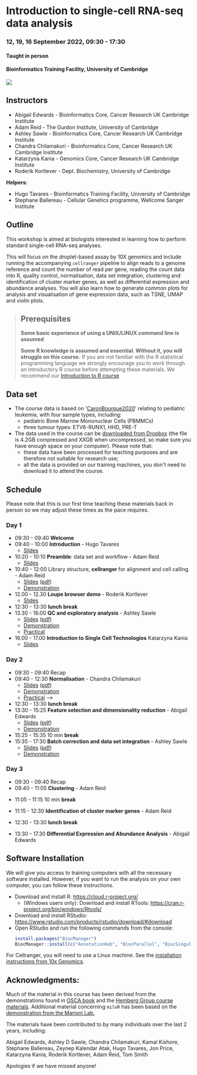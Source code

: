 # Introduction to single-cell RNA-seq data analysis

### 12, 19, 16 September 2022, 09:30 - 17:30
#### Taught in person
#### Bioinformatics Training Facility, University of Cambridge

![](UnivCambridge_ScRnaSeqIntro_Base/Images/uniOfCamCrukLogos.png)

## Instructors

* Abigail Edwards - Bioinformatics Core, Cancer Research UK Cambridge Institute
* Adam Reid - The Gurdon Institute, University of Cambridge
* Ashley Sawle - Bioinformatics Core, Cancer Research UK Cambridge Institute
* Chandra Chilamakuri - Bioinformatics Core, Cancer Research UK Cambridge Institute
* Katarzyna Kania - Genomics Core, Cancer Research UK Cambridge Institute
* Roderik Kortlever - Dept. Biochemistry, University of Cambridge

**Helpers:**

* Hugo Tavares - Bioinformatics Training Facility, University of Cambridge
* Stephane Ballereau - Cellular Genetics programme, Wellcome Sanger Institute

## Outline

This workshop is aimed at biologists interested in learning how to perform
standard single-cell RNA-seq analyses. 

This will focus on the droplet-based assay by 10X genomics and include running
the accompanying `cellranger` pipeline to align reads to a genome reference and
count the number of read per gene, reading the count data into R, quality control,
normalisation, data set integration, clustering and identification of cluster
marker genes, as well as differential expression and abundance analyses.
You will also learn how to generate common plots for analysis and visualisation
of gene expression data, such as TSNE, UMAP and violin plots.

> ## Prerequisites
>
> __**Some basic experience of using a UNIX/LINUX command line is assumed**__
> 
> __**Some R knowledge is assumed and essential. Without it, you
> will struggle on this course.**__ 
> If you are not familiar with the R statistical programming language we
> strongly encourage you to work through an introductory R course before
> attempting these materials.
> We recommend our [Introduction to R course](https://bioinformatics-core-shared-training.github.io/r-intro/)

## Data set

* The course data is based on '[CaronBourque2020](https://www.nature.com/articles/s41598-020-64929-x)' 
  relating to pediatric leukemia, with four sample types, including:
  * pediatric Bone Marrow Mononuclear Cells (PBMMCs)
  * three tumour types: ETV6-RUNX1, HHD, PRE-T  
* The data used in the course can be [downloaded from Dropbox](https://www.dropbox.com/sh/qwxgat50tsg8m3r/AAAzQd5WXuEBGOFl3m4f5B1La?dl=1) (the file is 4.2GB compressed and XXGB when uncompressed, so make sure you have enough space on your computer). Please note that:
  * these data have been processed for teaching purposes and are therefore not suitable for research use;
  * all the data is provided on our training machines, you don't need to download it to attend the course.

## Schedule

Please note that this is our first time teaching these materials back in person
so we may adjust these times as the pace requires.

### Day 1

* 09:30 - 09:40 **Welcome** <!-- Hugo -->
* 09:40 - 10:00 **Introduction** - Hugo Tavares
    + [Slides](https://docs.google.com/presentation/d/1P1XbrsX-_QEbXnq6R8oLV9diE4lgJV6ew6KGtBw_XuQ/edit?usp=sharing) 
* 10:20 - 10:10 **Preamble**: data set and workflow - Adam Reid
    + [Slides](UnivCambridge_ScRnaSeqIntro_Base/Slides/02_PreambleSlides.html)
* 10:40 - 12:00 Library structure, **cellranger** for alignment and cell calling - Adam Reid
    + [Slides](UnivCambridge_ScRnaSeqIntro_Base/Slides/03_CellRangerSlides.html) \([pdf](scRNAseq/Slides/03_CellRangerSlides.pdf)\)
    + [Demonstration](UnivCambridge_ScRnaSeqIntro_Base/Markdowns/03_CellRanger.html)
* 12.00 - 12.30 **Loupe browser demo** - Roderik Kortlever
  + [Slides](https://docs.google.com/presentation/d/1x80SzeBd8Hyueqvs5OsB48ivXkyO-KhCaY9BVnAs8D0/edit?usp=sharing)
* 12:30 - 13:30 **lunch break**
* 13.30 - 16.00 **QC and exploratory analysis** - Ashley Sawle
    + [Slides](UnivCambridge_ScRnaSeqIntro_Base/Slides/04_QualityControlSlides.html) \([pdf](UnivCambridge_ScRnaSeqIntro_Base/Slides/04_QualityControlSlides.pdf)\)
    + [Demonstration](UnivCambridge_ScRnaSeqIntro_Base/Markdowns/04_Preprocessing_And_QC.html)
    + [Practical](UnivCambridge_ScRnaSeqIntro_Base/Markdowns/04_Preprocessing_And_QC.Exercise.html)  
* 16.00 - 17.00 **Introduction to Single Cell Technologies** Katarzyna Kania 
    + [Slides](UnivCambridge_ScRnaSeqIntro_Base/Slides/01_Introduction.pdf)

### Day 2

* 09:30 - 09:40 Recap <!-- Chandu -->
* 09:40 - 12:30 **Normalisation** - Chandra Chilamakuri
    + [Slides](UnivCambridge_ScRnaSeqIntro_Base/Slides/05_NormalisationSlides.html) \([pdf](scRNAseq/Slides/05_NormalisationSlides.pdf)\)
    + [Demonstration](UnivCambridge_ScRnaSeqIntro_Base/Markdowns/05_Normalisation.html)    
    + [Practical](UnivCambridge_ScRnaSeqIntro_Base/Markdowns/05_Normalisation_exercises.html) -->
* 12:30 - 13:30 **lunch break**
* 13:30 - 15:25 **Feature selection and dimensionality reduction** - Abigail Edwards
    + [Slides](UnivCambridge_ScRnaSeqIntro_Base/Slides/06_FeatureSelectionAndDimensionalityReduction_slides.html) \([pdf](UnivCambridge_ScRnaSeqIntro_Base/Slides/06_FeatureSelectionAndDimensionalityReduction_slides.pdf)\)
    + [Demonstration](UnivCambridge_ScRnaSeqIntro_Base/Markdowns/06_FeatureSelectionAndDimensionalityReduction.html)
* 15:25 - 15:35 10 min **break**
* 15:35 - 17:30 **Batch correction and data set integration** - Ashley Sawle
    + [Slides](UnivCambridge_ScRnaSeqIntro_Base/Slides/07_DataIntegrationAndBatchCorrectionSlides.html) \([pdf](scRNAseq/Slides/07_DataIntegrationAndBatchCorrectionSlides.pdf)\) 
    + [Demonstration](UnivCambridge_ScRnaSeqIntro_Base/Markdowns/07_Dataset_Integration.html)
    
### Day 3

* 09:30 - 09:40 Recap <!-- ?? -->
* 09:40 - 11:05 **Clustering** - Adam Reid

<!-- + [Slides](UnivCambridge_ScRnaSeqIntro_Base/Slides/08_ClusteringSlides.html) -->
<!-- + [Demonstration](UnivCambridge_ScRnaSeqIntro_Base/Markdowns/08_Clustering_Materials.html) -->
* 11:05 - 11:15 10 min **break** 
* 11:15 - 12:30 **Identification of cluster marker genes** - Adam Reid

  <!--  + [Slides](UnivCambridge_ScRnaSeqIntro_Base/Slides/09_ClusterMarkerGenes.html)
    + [Demonstration](UnivCambridge_ScRnaSeqIntro_Base/Markdowns/09_ClusterMarkerGenes.html) -->
* 12:30 - 13:30 **lunch break**
* 13:30 - 17.30 **Differential Expression and Abundance Analysis** - Abigail Edwards

  <!--  + [Slides](UnivCambridge_ScRnaSeqIntro_Base/Slides/10_MultiSplCompSlides.html)
    + [Demonstration](UnivCambridge_ScRnaSeqIntro_Base/Markdowns/10_MultiSplComp.html)
    + [Practical](UnivCambridge_ScRnaSeqIntro_Base/Markdowns/10_MultiSplComp_exercise1.Rmd) --> 

## Software Installation

We will give you access to training computers with all the necessary software installed. 
However, if you want to run the analysis on your own computer, you can follow these instructions. 

* Download and install R: https://cloud.r-project.org/
  * (Windows users only): Download and install RTools: https://cran.r-project.org/bin/windows/Rtools/
* Download and install RStudio: https://www.rstudio.com/products/rstudio/download/#download
* Open RStudio and run the following commands from the console:
    ```r
    install.packages("BiocManager")
    BiocManager::install(c("AnnotationHub", "BiocParallel", "BiocSingular", "DropletUtils", "PCAtools", "batchelor", "bluster", "cluster", "clustree", "dynamicTreeCut", "edgeR", "ensembldb", "ggplot2", "igraph", "patchwork", "pheatmap", "scater", "scran", "tidyverse"))
    ```

For Cellranger, you will need to use a Linux machine. 
See the [installation instructions from 10x Genomics](https://support.10xgenomics.com/single-cell-gene-expression/software/pipelines/latest/installation). 

## Acknowledgments: 

Much of the material in this course has been derived from the demonstrations found in 
[OSCA book](http://bioconductor.org/books/3.14/OSCA/) 
and the [Hemberg Group course materials](https://www.singlecellcourse.org/). Additional material concerning `miloR` has been based on the [demonstration from the Marioni Lab.](https://marionilab.github.io/miloR/articles/milo_demo.html)

The materials have been contributed to by many individuals over the last 2 years, including:

Abigail Edwards, Ashley D Sawle, Chandra Chilamakuri, Kamal Kishore, Stephane Ballereau, Zeynep Kalendar Atak, Hugo Tavares, Jon Price, Katarzyna Kania, Roderik Kortlever, Adam Reid, Tom Smith

Apologies if we have missed anyone!
